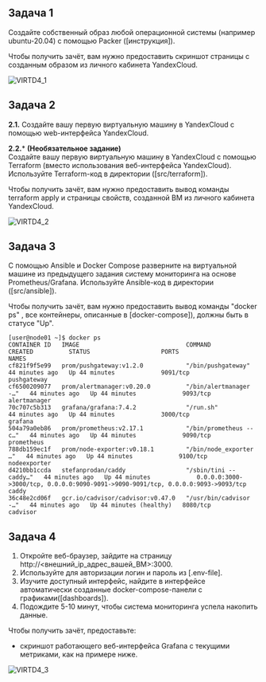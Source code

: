 ## Задача 1

Создайте собственный образ любой операционной системы (например ubuntu-20.04) с помощью Packer ([инструкция]).

Чтобы получить зачёт, вам нужно предоставить скриншот страницы с созданным образом из личного кабинета YandexCloud.

![VIRTD4_1](https://user-images.githubusercontent.com/119151349/227656689-2d46ab2f-5b28-439f-bd3f-25c681529b81.png)

## Задача 2

**2.1.** Создайте вашу первую виртуальную машину в YandexCloud с помощью web-интерфейса YandexCloud.        

**2.2.*** **(Необязательное задание)**      
Создайте вашу первую виртуальную машину в YandexCloud с помощью Terraform (вместо использования веб-интерфейса YandexCloud).
Используйте Terraform-код в директории ([src/terraform]).

Чтобы получить зачёт, вам нужно предоставить вывод команды terraform apply и страницы свойств, созданной ВМ из личного кабинета YandexCloud.

![VIRTD4_2](https://user-images.githubusercontent.com/119151349/227656722-cf9ec14b-7538-429a-bd7b-70d5a7816aa5.png)

## Задача 3

С помощью Ansible и Docker Compose разверните на виртуальной машине из предыдущего задания систему мониторинга на основе Prometheus/Grafana.
Используйте Ansible-код в директории ([src/ansible]).

Чтобы получить зачёт, вам нужно предоставить вывод команды "docker ps" , все контейнеры, описанные в [docker-compose]),  должны быть в статусе "Up".

```
[user@node01 ~]$ docker ps
CONTAINER ID   IMAGE                              COMMAND                  CREATED          STATUS                    PORTS                                                                              NAMES
cf821f9f5e99   prom/pushgateway:v1.2.0            "/bin/pushgateway"       44 minutes ago   Up 44 minutes             9091/tcp                                                                           pushgateway
cf6500209077   prom/alertmanager:v0.20.0          "/bin/alertmanager -…"   44 minutes ago   Up 44 minutes             9093/tcp                                                                           alertmanager
70c707c5b313   grafana/grafana:7.4.2              "/run.sh"                44 minutes ago   Up 44 minutes             3000/tcp                                                                           grafana
504a79a0eb86   prom/prometheus:v2.17.1            "/bin/prometheus --c…"   44 minutes ago   Up 44 minutes             9090/tcp                                                                           prometheus
788db159ec1f   prom/node-exporter:v0.18.1         "/bin/node_exporter …"   44 minutes ago   Up 44 minutes             9100/tcp                                                                           nodeexporter
d4210bb1ccda   stefanprodan/caddy                 "/sbin/tini -- caddy…"   44 minutes ago   Up 44 minutes             0.0.0.0:3000->3000/tcp, 0.0.0.0:9090-9091->9090-9091/tcp, 0.0.0.0:9093->9093/tcp   caddy
36c48e2cd06f   gcr.io/cadvisor/cadvisor:v0.47.0   "/usr/bin/cadvisor -…"   44 minutes ago   Up 44 minutes (healthy)   8080/tcp                                                                           cadvisor
```

## Задача 4

1. Откройте веб-браузер, зайдите на страницу http://<внешний_ip_адрес_вашей_ВМ>:3000.
2. Используйте для авторизации логин и пароль из [.env-file].
3. Изучите доступный интерфейс, найдите в интерфейсе автоматически созданные docker-compose-панели с графиками([dashboards]).
4. Подождите 5-10 минут, чтобы система мониторинга успела накопить данные.

Чтобы получить зачёт, предоставьте:
- скриншот работающего веб-интерфейса Grafana с текущими метриками, как на примере ниже.

![VIRTD4_3](https://user-images.githubusercontent.com/119151349/228792696-f7d65cbe-220d-4c47-9f56-a4a402a704ad.png)
